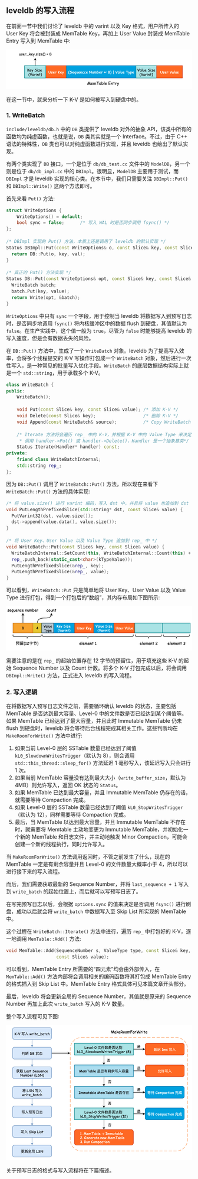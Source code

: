 ## leveldb 的写入流程

在前面一节中我们讨论了 leveldb 中的 varint 以及 Key 格式，用户所传入的 User Key 将会被封装成 MemTable Key，再加上 User Value 封装成 MemTable Entry 写入到 MemTable 中:

![Alt text](images/1628668662510.png)

在这一节中，就来分析一下 K-V 是如何被写入到硬盘中的。

### 1. WriteBatch

`include/leveldb/db.h` 中的 `DB` 类提供了 leveldb 对外的抽象 API，该类中所有的函数均为纯虚函数，也就是说，`DB` 类其实就是一个 Interface。不过，由于 C++ 语法的特殊性，`DB` 类也可以对纯虚函数进行实现，并且 leveldb 也给出了默认实现。

有两个类实现了 `DB` 接口，一个是位于 `db/db_test.cc` 文件中的 `ModelDB`，另一个则是位于 `db/db_impl.cc` 中的 `DBImpl`。很明显，`ModelDB` 主要用于测试，而 `DBImpl` 才是 leveldb 实现的核心类。在本节中，我们只需要关注 `DBImpl::Put()` 和 `DBImpl::Write()` 这两个方法即可。

首先来看 `Put()` 方法:

```cpp
struct WriteOptions {
    WriteOptions() = default;
    bool sync = false;      /* 写入 WAL 时是否同步调用 fsync() */
};

/* DBImpl 实现的 Put() 方法，本质上还是调用了 leveldb 的默认实现 */
Status DBImpl::Put(const WriteOptions& o, const Slice& key, const Slice& val) {
  return DB::Put(o, key, val);
}

/* 真正的 Put() 方法实现 */
Status DB::Put(const WriteOptions& opt, const Slice& key, const Slice& value) {
  WriteBatch batch;
  batch.Put(key, value);
  return Write(opt, &batch);
}
```

`WriteOptions` 中只有 `sync` 一个字段，用于控制当 leveldb 将数据写入到预写日志时，是否同步地调用 `fsync()` 将内核缓冲区中的数据 flush 到硬盘，其值默认为 `false`。在生产实践中，这个值一般为 `true`，尽管为 `false` 时能够提高 leveldb 的写入速度，但是会有数据丢失的风险。

在 `DB::Put()` 方法中，生成了一个 `WriteBatch` 对象。leveldb 为了提高写入效率，会将多个线程提交的 K-V 写操作打包成一个 `WriteBatch` 对象，然后进行一次性写入，是一种常见的批量写入优化手段。`WriteBatch` 的底层数据结构实际上就是一个 `std::string`，用于承载多个 K-V。

```cpp
class WriteBatch {
public:
    WriteBatch();
    
    void Put(const Slice& key, const Slice& value); /* 添加 K-V */
    void Delete(const Slice& key);                  /* 删除 K-V */
    void Append(const WriteBatch& source);          /* Copy WriteBatch */
    
    /* Iterate 方法将会遍历 rep_ 中的 K-V，并根据 K-V 中的 Value Type 来决定
     * 调用 handler->Put() 或 handler->Delete()，Handler 是一个抽象基类*/
    Status Iterate(Handler* handler) const;         
private:
    friend class WriteBatchInternal;
    std::string rep_;
};
```

因为 `DB::Put()` 调用了 `WriteBatch::Put()` 方法，所以现在来看下 `WriteBatch::Put()` 方法的具体实现:

```cpp
/* 将 value.size() 进行 varint 编码，写入 dst 中，并且将 value 也追加到 dst 中 */
void PutLengthPrefixedSlice(std::string* dst, const Slice& value) {
  PutVarint32(dst, value.size());
  dst->append(value.data(), value.size());
}

/* 将 User Key、User Value 以及 Value Type 追加到 rep_ 中 */
void WriteBatch::Put(const Slice& key, const Slice& value) {
  WriteBatchInternal::SetCount(this, WriteBatchInternal::Count(this) + 1);
  rep_.push_back(static_cast<char>(kTypeValue));
  PutLengthPrefixedSlice(&rep_, key);
  PutLengthPrefixedSlice(&rep_, value);
}
```

可以看到，`WriteBatch::Put` 只是简单地将 User Key、User Value 以及 Value Type 进行打包，得到一个打包后的“数组”，其内存布局如下图所示:

![Alt text](images/1628755874963.png)

需要注意的是在 `rep_` 的起始位置存在 12 字节的预留位，用于填充这些 K-V 的起始 Sequence Number 以及 Count 计数。将多个 K-V 打包完成以后，将会调用 `DBImpl::Write()` 方法，正式进入 leveldb 的写入流程。

### 2. 写入逻辑

在将数据写入预写日志文件之前，需要循环确认 leveldb 的状态，主要包括 MemTable 是否达到最大容量、Level-0 中的文件数是否已经达到某个阈值等。如果 MemTable 已经达到了最大容量，并且此时 Immutable MemTable 仍未 flush 到硬盘时，leveldb 将会等待后台线程完成其相关工作。这些判断均在 `MakeRoomForWrite()` 方法中进行:

1. 如果当前 Level-0 层的 SSTable 数量已经达到了阈值 `kL0_SlowdownWritesTrigger`（默认为 8），则会调用 `std::this_thread::sleep_for()` 方法延迟 1 毫秒写入，该延迟写入只会进行 1 次。
2. 如果当前 MemTable 容量没有达到最大大小（`write_buffer_size`，默认为 4MB）则允许写入，返回 OK 状态的 `Status`。
3. 如果 MemTable 已达到最大容量，并且 Immutable MemTable 仍存在的话，就需要等待 Compaction 完成。
4. 如果 Level-0 层的 SSTable 数量已经达到了阈值 `kL0_StopWritesTrigger`（默认为 12），同样需要等待 Compaction 完成。
5. 最后，当 MemTable 以达到最大容量，并且 Immutable MemTable 不存在时，就需要将 Memtable 主动地变更为 Immutable MemTable，并初始化一个新的 MemTable 和日志文件，并主动地触发 Minor Compaction，可能会创建一个新的线程执行，同时允许写入。

当 `MakeRoomForWrite()` 方法调用返回时，不管之前发生了什么，现在的 MemTable 一定是有剩余容量并且 Level-0 的文件数量大概率小于 4，所以可以进行接下来的写入流程。

而后，我们需要获取最新的 Sequence Number，并将 `last_sequence + 1` 写入到 `write_batch` 的起始位置上，而后就可以写预写日志了。

在写完预写日志以后，会根据 `options.sync` 的值来决定是否调用 `fsync()` 进行刷盘，成功以后就会将 `write_batch` 中数据写入至 Skip List 所实现的 MemTable 中。

这个过程在 `WriteBatch::Iterate()` 方法中进行，遍历 `rep_` 中打包好的 K-V，逐一地调用 `MemTable::Add()` 方法:

```cpp
void MemTable::Add(SequenceNumber s, ValueType type, const Slice& key,
                   const Slice& value);
```

可以看到，MemTable Entry 所需要的“四元素”均会由外部传入，在 `MemTable::Add()` 方法内部将会调用相关的编码函数将其打包成 MemTable Entry 的格式插入到 Skip List 中。MemTable Entry 格式具体可见本篇文章开头部分。

最后，leveldb 将会更新全局的 Sequence Number，其值就是原来的 Sequence Number 再加上此次 `write_batch` 写入的 K-V 数量。

整个写入流程可见下图:

![Alt text](images/1628835101487.png)

关于预写日志的格式与写入流程将在下篇描述。
